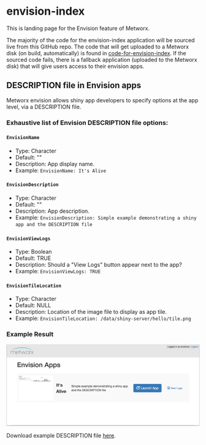# envision-index
This is landing page for the Envision feature of Metworx.

The majority of the code for the envision-index application will be sourced live from this GitHub repo. The code that will get uploaded to a Metworx disk (on build, automatically) is found in [code-for-envision-index](https://github.com/metrumresearchgroup/envision-index/tree/master/code-for-envision).
If the sourced code fails, there is a fallback application (uploaded to the Metworx disk) that will give users access to their envision apps.

[](#description-file-in-envision)
## DESCRIPTION file in Envision apps

Metworx envision allows shiny app developers to specify options at the app level, via a DESCRIPTION file.

### Exhaustive list of Envision DESCRIPTION file options:

#### `EnvisionName`
  * Type: Character
  * Default: ""
  * Description: App display name.
  * Example: `EnvisionName: It's Alive`

#### `EnvisionDescription`
  * Type: Character
  * Default: ""
  * Description: App description.
  * Example: `EnvisionDescription: Simple example demonstrating a shiny app and the DESCRIPTION file`

#### `EnvisionViewLogs`
  * Type: Boolean
  * Default: TRUE
  * Description: Should a "View Logs" button appear next to the app?
  * Example: `EnvisionViewLogs: TRUE`

#### `EnvisionTileLocation`
  * Type: Character
  * Default: NULL
  * Description: Location of the image file to display as app tile.
  * Example: `EnvisionTileLocation: /data/shiny-server/hello/tile.png`

### Example Result
![Example](https://raw.githubusercontent.com/metrumresearchgroup/envision-index/master/img/DESCRIPTION-example.png)

Download example DESCRIPTION file [here](https://github.com/metrumresearchgroup/envision-index/raw/master/code-for-envision/hello/DESCRIPTION).
  